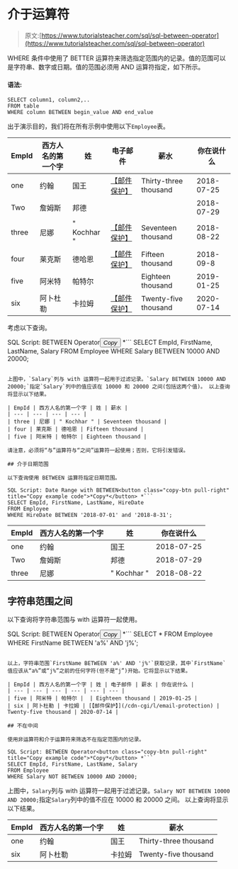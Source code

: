 # 介于运算符

> 原文:[https://www.tutorialsteacher.com/sql/sql-between-operator](https://www.tutorialsteacher.com/sql/sql-between-operator)

WHERE 条件中使用了 BETTER 运算符来筛选指定范围内的记录。值的范围可以是字符串、数字或日期。值的范围必须用 AND 运算符指定，如下所示。

#### 语法:

```
SELECT column1, column2,..
FROM table
WHERE column BETWEEN begin_value AND end_value 
```

出于演示目的，我们将在所有示例中使用以下`Employee`表。

| EmpId | 西方人名的第一个字 | 姓 | 电子邮件 | 薪水 | 你在说什么 |
| --- | --- | --- | --- | --- | --- |
| one | 约翰 | 国王 | [【邮件保护】](/cdn-cgi/l/email-protection) | Thirty-three thousand | 2018-07-25 |
| Two | 詹姆斯 | 邦德 |  |  | 2018-07-29 |
| three | 尼娜 | " Kochhar " | [【邮件保护】](/cdn-cgi/l/email-protection) | Seventeen thousand | 2018-08-22 |
| four | 莱克斯 | 德哈恩 | [【邮件保护】](/cdn-cgi/l/email-protection) | Fifteen thousand | 2018-09-8 |
| five | 阿米特 | 帕特尔 |  | Eighteen thousand | 2019-01-25 |
| six | 阿卜杜勒 | 卡拉姆 | [【邮件保护】](/cdn-cgi/l/email-protection) | Twenty-five thousand | 2020-07-14 |

考虑以下查询。

SQL Script: BETWEEN Operator<button class="copy-btn pull-right" title="Copy example code">*Copy*</button> *```
SELECT EmpId, FirstName, LastName, Salary
FROM Employee
WHERE Salary BETWEEN 10000 AND 20000; 
```

上图中，`Salary`列与 with 运算符一起用于过滤记录。`Salary BETWEEN 10000 AND 20000;`指定`Salary`列中的值应该在 10000 和 20000 之间(包括这两个值)。 以上查询将显示以下结果。

| EmpId | 西方人名的第一个字 | 姓 | 薪水 |
| --- | --- | --- | --- |
| three | 尼娜 | " Kochhar " | Seventeen thousand |
| four | 莱克斯 | 德哈恩 | Fifteen thousand |
| five | 阿米特 | 帕特尔 | Eighteen thousand |

请注意，必须将“与”运算符与“之间”运算符一起使用；否则，它将引发错误。

## 介于日期范围

以下查询使用 BETWEEN 运算符指定日期范围。

SQL Script: Date Range with BETWEEN<button class="copy-btn pull-right" title="Copy example code">*Copy*</button> *```
SELECT EmpId, FirstName, LastName, HireDate
FROM Employee
WHERE HireDate BETWEEN '2018-07-01' and '2018-8-31'; 
```

| EmpId | 西方人名的第一个字 | 姓 | 你在说什么 |
| --- | --- | --- | --- |
| one | 约翰 | 国王 | 2018-07-25 |
| Two | 詹姆斯 | 邦德 | 2018-07-29 |
| three | 尼娜 | " Kochhar " | 2018-08-22 |

## 字符串范围之间

以下查询将字符串范围与 with 运算符一起使用。

SQL Script: BETWEEN Operator<button class="copy-btn pull-right" title="Copy example code">*Copy*</button> *```
SELECT * FROM Employee
WHERE FirstName BETWEEN 'a%' AND 'j%'; 
```

以上，字符串范围`FirstName BETWEEN 'a%' AND 'j%'`获取记录，其中`FirstName`值应该从“a%”或“j%”之前的任何字符(但不是“j”)开始。它将显示以下结果。

| EmpId | 西方人名的第一个字 | 姓 | 电子邮件 | 薪水 | 你在说什么 |
| --- | --- | --- | --- | --- | --- |
| five | 阿米特 | 帕特尔 |  | Eighteen thousand | 2019-01-25 |
| six | 阿卜杜勒 | 卡拉姆 | [【邮件保护】](/cdn-cgi/l/email-protection) | Twenty-five thousand | 2020-07-14 |

## 不在中间

使用非运算符和介于运算符来筛选不在指定范围内的记录。

SQL Script: BETWEEN Operator<button class="copy-btn pull-right" title="Copy example code">*Copy*</button> *```
SELECT EmpId, FirstName, LastName, Salary
FROM Employee
WHERE Salary NOT BETWEEN 10000 AND 20000; 
```

上图中，`Salary`列与 with 运算符一起用于过滤记录。`Salary NOT BETWEEN 10000 AND 20000;`指定`Salary`列中的值不应在 10000 和 20000 之间。 以上查询将显示以下结果。

| EmpId | 西方人名的第一个字 | 姓 | 薪水 |
| --- | --- | --- | --- |
| one | 约翰 | 国王 | Thirty-three thousand |
| six | 阿卜杜勒 | 卡拉姆 | Twenty-five thousand |****